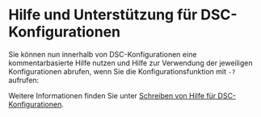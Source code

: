 # Hilfe und Unterstützung für DSC-Konfigurationen

Sie können nun innerhalb von DSC-Konfigurationen eine kommentarbasierte Hilfe nutzen und Hilfe zur Verwendung der jeweiligen Konfigurationen abrufen, wenn Sie die Konfigurationsfunktion mit `-?` aufrufen:  

Weitere Informationen finden Sie unter [Schreiben von Hilfe für DSC-Konfigurationen](../dsc/configHelp.md).

<!--HONumber=Jun16_HO4-->


